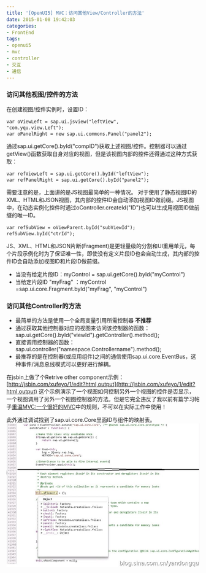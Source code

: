 ```yaml
---
title: '[OpenUI5] MVC：访问其他View/Controller的方法'
date: 2015-01-08 19:42:03
categories: 
- FrontEnd
tags: 
- openui5
- mvc
- controller
- 交互
- 通信
---
```

### 访问其他视图/控件的方法

在创建视图/控件实例时，设置ID：
```
var oViewLeft = sap.ui.jsview("leftView",
"com.yqu.view.Left");
var oPanelRight = new sap.ui.commons.Panel("panel2");
```

通过sap.ui.getCore().byId("compID")获取上述视图/控件。控制器可以通过getView()函数获取自身对应的视图，但是该视图内部的控件还得通过这种方式获取：
```
var refViewLeft = sap.ui.getCore().byId("leftView");
var refPanelRight = sap.ui.getCore().byId("panel2");
```

需要注意的是，上面讲的是JS视图最简单的一种情况。
对于使用了静态视图ID的XML、HTML和JSON视图，其内部的控件ID会自动添加视图ID做前缀。JS视图中，在动态实例化控件时通过oController.createId("ID")也可以生成用视图ID做前缀的唯一ID。
```
var refSubView = oViewParent.byId("subViewId");
refSubView.byId("ctrId");
```
JS、XML、HTML和JSON片断(Fragment)是更轻量级的分割和UI重用单元，每个片段示例化时为了保证唯一性，即使没有定义片段ID也会自动生成，其内部的控件ID会自动添加视图ID和片段ID做前缀。
- 当没有给定片段ID：myControl = sap.ui.getCore().byId("myControl")
- 当给定片段ID "myFrag" ：myControl =sap.ui.core.Fragment.byId("myFrag", "myControl")

### 访问其他Controller的方法

- 最简单的方法是使用一个全局变量引用所需控制器 **不推荐**
- 通过获取其他控制器对应的视图来访问该控制器的函数：sap.ui.getCore().byId("viewId").getController().method();
- 直接调用控制器的函数：sap.ui.controller("namespace.Controllername").method();
- 最推荐的是在控制器(或应用组件)之间的通信使用sap.ui.core.EventBus，这种事件/消息总线模式可以更好进行解耦。

在jsbin上做了个Retrive other component示例：[http://jsbin.com/xufeyo/1/edit?html,output](http://jsbin.com/xufeyo/1/edit?html,output)
这个示例演示了一个视图如何控制另外一个视图的控件是否显示，一个视图调用了另外一个视图控制器的方法。但是它完全违反了我以前有篇学习帖子[重温MVC:一个很好的MVC](/post/重温mvc一个很好的mvc图)中的规则，不可以在实际工作中使用！

此外通过调试找到了sap.ui.core.Core里面ID与组件的映射表。![[OpenUI5] MVC：访问其他View/Controller的方法](/images/2015/1/0026uWfMgy6P1HuLUmY38.jpg)